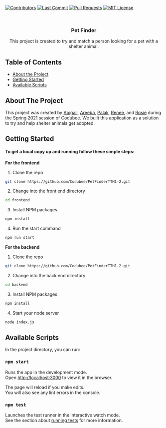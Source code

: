 <!-- PROJECT LOGO -->
[![Contributors][contributors-shield]][contributors-url]
[![Last Commit][last-commit]][commit-url]
[![Pull Requests][pr-shield]][pr-url]
[![MIT License][license-shield]][license-url]

<br />
<div align="center">

  <h3 align="center">Pet Finder</h3>

  <p align="center">
    This project is created to try and match a person looking for a pet
    with a shelter animal.
  </p>
</div>

<!-- TABLE OF CONTENTS -->
## Table of Contents

* [About the Project](#about-the-project)
* [Getting Started](#getting-started)
* [Available Scripts](#available-scripts)


<!-- ABOUT THE PROJECT -->
## About The Project

This project was created by [Abigail](https://github.com/thomasabigail), [Areeba](https://github.com/areebakq), [Palak](https://github.com/palak-bhargava), [Renee](https://github.com/ReneeAl), and [Rosie](https://github.com/roseyume) during the Spring 2021 session of Codubee. We built this application as a solution to try and help shelter animals get adopted.


<!-- GETTING STARTED -->
## Getting Started

#### To get a local copy up and running follow these simple steps:

**For the frontend**

1. Clone the repo
```sh
git clone https://github.com/Codubee/PetFinderTTH1-2.git
```
2. Change into the front end directory
```sh
cd frontend
```
3. Install NPM packages
```sh
npm install
```
4. Run the start command
```sh
npm run start
```

**For the backend**

1. Clone the repo
```sh
git clone https://github.com/Codubee/PetFinderTTH1-2.git
```
2. Change into the back end directory
```sh
cd backend
```
3. Install NPM packages
```sh
npm install
```
4. Start your node server
```sh
node index.js
```

<!-- AVAILABLE SCRIPTS -->
## Available Scripts

In the project directory, you can run:

### `npm start`

Runs the app in the development mode.\
Open [http://localhost:3000](http://localhost:3000) to view it in the browser.

The page will reload if you make edits.\
You will also see any lint errors in the console.

### `npm test`

Launches the test runner in the interactive watch mode.\
See the section about [running tests](https://facebook.github.io/create-react-app/docs/running-tests) for more information.


<!-- MARKDOWN LINKS & IMAGES -->
<!-- https://www.markdownguide.org/basic-syntax/#reference-style-links -->
[contributors-shield]: https://img.shields.io/github/contributors/Codubee/PetFinderTTH1-2?style=for-the-badge

[contributors-url]: https://github.com/Codubee/PetFinderTTH1-2/graphs/contributors


[last-commit]: https://img.shields.io/github/last-commit/Codubee/PetFinderTTH1-2?style=for-the-badge

[commit-url]: https://github.com/Codubee/PetFinderTTH1-2/commits/main


[pr-shield]: https://img.shields.io/github/issues-pr-closed/Codubee/PetFinderTTH1-2?style=for-the-badge

[pr-url]: https://github.com/Codubee/PetFinderTTH1-2/pulls


[issues-url]: https://github.com/Codubee/PetFinderTTH1-2/pulls

[license-shield]: https://img.shields.io/github/license/Codubee/PetFinderTTH1-2?style=for-the-badge

[license-url]: https://github.com/Codubee/PetFinderTTH1-2/blob/main/License.txt